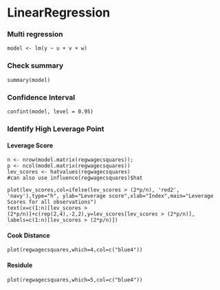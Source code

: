 #  LinearRegression

### Multi regression
```
model <- lm(y ~ u + v + w)
```

### Check summary
```
summary(model)
```


### Confidence Interval
```
confint(model, level = 0.95)
```


### Identify High Leverage Point

#### Leverage Score 
```
n <- nrow(model.matrix(regwagecsquares)); 
p <- ncol(model.matrix(regwagecsquares)) 
lev_scores <- hatvalues(regwagecsquares) 
#can also use influence(regwagecsquares)$hat 

plot(lev_scores,col=ifelse(lev_scores > (2*p/n), 'red2', 'navy'),type="h", ylab="Leverage score",xlab="Index",main="Leverage Scores for all observations") 
text(x=c(1:n)[lev_scores > (2*p/n)]+c(rep(2,4),-2,2),y=lev_scores[lev_scores > (2*p/n)], labels=c(1:n)[lev_scores > (2*p/n)])
```

#### Cook Distance
```
plot(regwagecsquares,which=4,col=c("blue4"))
```
#### Residule
```
plot(regwagecsquares,which=5,col=c("blue4"))
```
